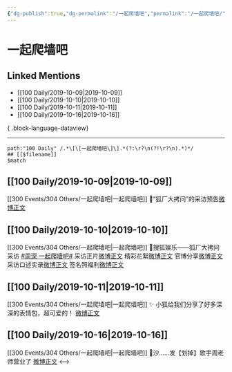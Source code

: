 ```yaml
---
{"dg-publish":true,"dg-permalink":"/一起爬墙吧","permalink":"/一起爬墙吧/","created":"2023-03-29T16:20:42.000+08:00","updated":"2023-08-24T19:25:53.587+08:00"}
---
```


# 一起爬墙吧

## Linked Mentions
- [[100 Daily/2019-10-09\|2019-10-09]]
- [[100 Daily/2019-10-10\|2019-10-10]]
- [[100 Daily/2019-10-11\|2019-10-11]]
- [[100 Daily/2019-10-16\|2019-10-16]]

{ .block-language-dataview}

---

```expander
path:"100 Daily" /.*\[\[一起爬墙吧\]\].*(?:\r?\n(?!\r?\n).*)*/
## [[$filename]]
$match
```
## [[100 Daily/2019-10-09\|2019-10-09]]
[[300 Events/304 Others/一起爬墙吧\|一起爬墙吧]]
🍁“狐厂大拷问”的采访预告[微博正文](https://m.weibo.cn/6466290670/4425508437290663)
## [[100 Daily/2019-10-10\|2019-10-10]]
[[300 Events/304 Others/一起爬墙吧\|一起爬墙吧]]
🌟搜狐娱乐——狐厂大拷问采访
[#周深 一起爬墙吧#](https://s.weibo.com/weibo?q=%23%E5%91%A8%E6%B7%B1%20%E4%B8%80%E8%B5%B7%E7%88%AC%E5%A2%99%E5%90%A7%23)
采访正片[微博正文](https://m.weibo.cn/6466290670/4425771927975634)
精彩花絮[微博正文](https://m.weibo.cn/6466290670/4425877461358760)
官博分享[微博正文](https://m.weibo.cn/6466290670/4425788998618148)
采访口述实录[微博正文](https://m.weibo.cn/6466290670/4425812713277878)
签名照福利[微博正文](https://m.weibo.cn/6466290670/4425816307514757)
## [[100 Daily/2019-10-11\|2019-10-11]]
[[300 Events/304 Others/一起爬墙吧\|一起爬墙吧]]
✨ 小狐给我们分享了好多深深的表情包，超可爱的！
[微博正文](https://m.weibo.cn/6466290670/4426233989607964)
## [[100 Daily/2019-10-16\|2019-10-16]]
[[300 Events/304 Others/一起爬墙吧\|一起爬墙吧]]
🎈沙……发【划掉】歌手周老师营业了
[微博正文](https://m.weibo.cn/6466290670/4428077771543136)
<-->